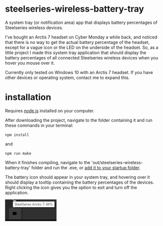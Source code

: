 # steelseries-wireless-battery-tray
A system tray (or notification area) app that displays battery percentages of Steelseries wireless devices.

I've bought an Arctis 7 headset on Cyber Monday a while back, and noticed that there is no way to get the actual battery percentage of the headset, except for a vague icon or the LED on the underside of the headset. So, as a little project I made this system tray application that should display the battery percentages of all connected Steelseries wireless devices when you hover you mouse over it.

Currently only tested on Windows 10 with an Arctis 7 headset. If you have other devices or operating system, contact me to expand this.

# installation
Requires [node.js](https://nodejs.org/en/) installed on your computer.

After downloading the project, navigate to the folder containing it and run these commands in your terminal:
```
npm install
```
and
```
npm run make
```
When it finishes compiling, navigate to the 'out/steelseries-wireless-battery-tray' folder and run the .exe, or [add it to your startup folder](https://support.microsoft.com/en-us/windows/add-an-app-to-run-automatically-at-startup-in-windows-10-150da165-dcd9-7230-517b-cf3c295d89dd).

The battery icon should appear in your system tray, and hovering over it should display a tooltip containing the battery percentages of the devices. Right clicking the icon gives you the option to exit and turn off the application.

![example](https://github.com/mtadin/steelseries-wireless-battery-tray/blob/master/example.png?raw=true)
